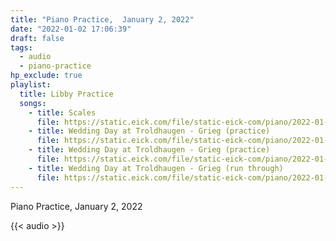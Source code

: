 ```yaml
---
title: "Piano Practice,  January 2, 2022"
date: "2022-01-02 17:06:39"
draft: false
tags:
  - audio
  - piano-practice
hp_exclude: true
playlist:
  title: Libby Practice
  songs:
    - title: Scales
      file: https://static.eick.com/file/static-eick-com/piano/2022-01-02-001.mp3
    - title: Wedding Day at Troldhaugen - Grieg (practice)
      file: https://static.eick.com/file/static-eick-com/piano/2022-01-02-002.mp3
    - title: Wedding Day at Troldhaugen - Grieg (practice)
      file: https://static.eick.com/file/static-eick-com/piano/2022-01-02-003.mp3
    - title: Wedding Day at Troldhaugen - Grieg (run through)
      file: https://static.eick.com/file/static-eick-com/piano/2022-01-02-005.mp3
---
```


Piano Practice, January 2, 2022

<!--more-->

{{< audio >}}
